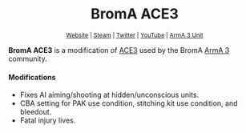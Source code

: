 <h1 align="center">BromA ACE3</h1>
<p align="center">
    <sup><a href="http://broma.onozuka.info">Website</a> | <a href="http://steamcommunity.com/groups/broma3">Steam</a> | <a href="https://twitter.com/broma3arma">Twitter</a> | <a href="https://www.youtube.com/channel/UCAgxkDxTDhLnQtgdgoQsJoA">YouTube</a> | <a href="https://units.arma3.com/unit/broma">ArmA 3 Unit</a></sup>
</p>

**BromA ACE3** is a modification of [ACE3](https://ace3mod.com) used by the BromA <a href="https://arma3.com">ArmA 3</a> community.

#### Modifications
- Fixes AI aiming/shooting at hidden/unconscious units.
- CBA setting for PAK use condition, stitching kit use condition, and bleedout.
- Fatal injury lives.
